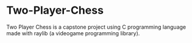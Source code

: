 # Two-Player-Chess
Two Player Chess is a capstone project using C programming language made with raylib (a videogame programming library).
